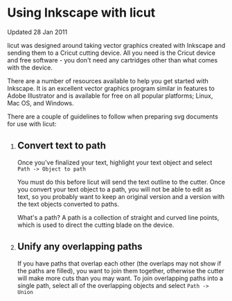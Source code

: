 # Using Inkscape with licut

Updated 28 Jan 2011

licut was designed around taking vector graphics created with Inkscape
and sending them to a Cricut cutting device. All you need is the Cricut device
and free software - you don't need any cartridges other than what comes with
the device.

There are a number of resources available to help you get started with
Inkscape. It is an excellent vector graphics program similar in features
to Adobe Illustrator and is available for free on all popular platforms;
Linux, Mac OS, and Windows.

There are a couple of guidelines to follow when preparing svg documents
for use with licut:

1. ## Convert text to path

    Once you've finalized your text, highlight your text object and select
    `Path -> Object to path`

    You must do this before licut will send the text outline to the cutter.
    Once you convert your text object to a path, you will not be able to
    edit as text, so you probably want to keep an original version and a
    version with the text objects converted to paths.

    What's a path? A path is a collection of straight and curved line points,
    which is used to direct the cutting blade on the device.

2. ## Unify any overlapping paths

    If you have paths that overlap each other (the overlaps may not show
    if the paths are filled), you want to join them together, otherwise
    the cutter will make more cuts than you may want. To join overlapping
    paths into a single path, select all of the overlapping objects and select
    `Path -> Union`
